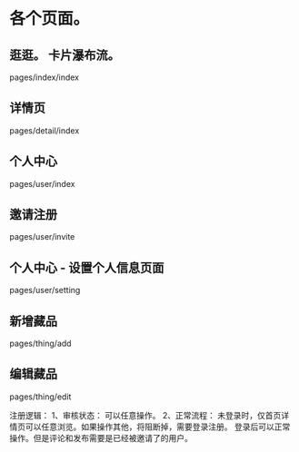 # 各个页面。

## 逛逛。 卡片瀑布流。
pages/index/index

## 详情页
pages/detail/index

## 个人中心
pages/user/index

## 邀请注册
pages/user/invite

## 个人中心 - 设置个人信息页面
pages/user/setting

## 新增藏品
pages/thing/add

## 编辑藏品
pages/thing/edit

注册逻辑：
1、审核状态：
可以任意操作。
2、正常流程：
未登录时，仅首页详情页可以任意浏览。如果操作其他，将阻断掉，需要登录注册。
登录后可以正常操作。但是评论和发布需要是已经被邀请了的用户。


